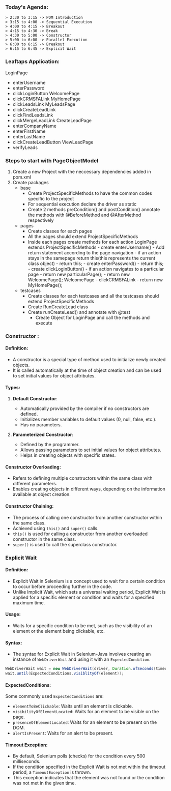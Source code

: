 ### Today's Agenda:
    
    > 2:30 to 3:15 -> POM Introduction
    > 3:15 to 4:00 -> Sequential Execution
    > 4:00 to 4:15 -> Breakout
    > 4:15 to 4:30 -> Break
    > 4:30 to 5:00 -> Constructor
    > 5:00 to 6:00 -> Parallel Execution
    > 6:00 to 6:15 -> Breakout
    > 6:15 to 6:45 -> Explicit Wait 


### Leaftaps Application:

LoginPage
  - enterUsername
  - enterPassword
  - clickLoginButton
WelcomePage
   - clickCRMSFALink
MyHomePage
   - clickLeadsLink
MyLeadsPage
   - clickCreateLeadLink
   - clickFindLeadsLink
   - clickMergeLeadLink
CreateLeadPage
  - enterCompanyName
  - enterFirstName
  - enterLastName
  - clickCreateLeadButton
ViewLeadPage
  - verifyLeads  


### Steps to start with PageObjectModel
1. Create a new Project with the neccessary dependencies added in pom.xml
2. Create packages
     - base
         - Create ProjectSpecificMethods to have the common codes specific to the project
         - For sequential execution declare the driver as static
         - Create 2 methods
            preCondition() and postCondition()
            annotate the methods with @BeforeMethod and @AfterMethod respectively
     - pages
         - Create classes for each pages
         - All the pages should extend ProjectSpecificMethods   
         - Inside each pages create methods for each action
              LoginPage extends ProjectSpecificMethods
               - create enterUsername()
                  - Add return statement according to the page navigation
                  - if an action stays in the samepage return this(this represents the current class object)
                  - return this;
               - create enterPassword()
                 - return this;
               - create clickLoginButton()
                  - if an action navigates to a particular page 
                  - return new particularPage();
                  - return new WelcomePage();
             WelcomePage
               - clickCRMSFALink 
                 - return new MyHomePage();
      - testcases
         - Create classes for each testcases and all the testcases should extend ProjectSpecificMethods
         - Create RunCreateLead class
         - Create runCreateLead() and annotate with @test 
           - Create Object for LoginPage and call the methods and execute        
              















### Constructor :

#### Definition:
 - A constructor is a special type of method used to initialize newly created objects. 
 - It is called automatically at the time of object creation and can be used to set initial values for object attributes.

#### Types:
1. **Default Constructor**: 
   - Automatically provided by the compiler if no constructors are defined.
   - Initializes member variables to default values (0, null, false, etc.).
   - Has no parameters.

2. **Parameterized Constructor**:
   - Defined by the programmer.
   - Allows passing parameters to set initial values for object attributes.
   - Helps in creating objects with specific states.

#### Constructor Overloading:
   - Refers to defining multiple constructors within the same class with different parameters.
   - Enables creating objects in different ways, depending on the information available at object creation.

#### Constructor Chaining:
  - The process of calling one constructor from another constructor within the same class.
  - Achieved using `this()` and `super()` calls.
  - `this()` is used for calling a constructor from another overloaded constructor in the same class.
  - `super()` is used to call the superclass constructor.



### Explicit Wait 

#### Definition:
  - Explicit Wait in Selenium is a concept used to wait for a certain condition to occur before proceeding further in the code. 
  - Unlike Implicit Wait, which sets a universal waiting period, Explicit Wait is applied for a specific element or condition and waits for a specified maximum time.

#### Usage:
 - Waits for a specific condition to be met, such as the visibility of an element or the element being clickable, etc.

#### Syntax:
 - The syntax for Explicit Wait in Selenium-Java involves creating an instance of `WebDriverWait` and using it with an `ExpectedCondition`.

```java
WebDriverWait wait = new WebDriverWait(driver, Duration.ofSeconds(timeoutInSeconds));
wait.until(ExpectedConditions.visiblityOf(element));
```
#### ExpectedConditions:
Some commonly used `ExpectedConditions` are:
- `elementToBeClickable`: Waits until an element is clickable.
- `visibilityOfElementLocated`: Waits for an element to be visible on the page.
- `presenceOfElementLocated`: Waits for an element to be present on the DOM.
- `alertIsPresent`: Waits for an alert to be present.

#### Timeout Exception:
 - By default, Selenium polls (checks) for the condition every 500 milliseconds.
 - If the condition specified in the Explicit Wait is not met within the timeout period, a `TimeoutException` is thrown. 
 - This exception indicates that the element was not found or the condition was not met in the given time.

